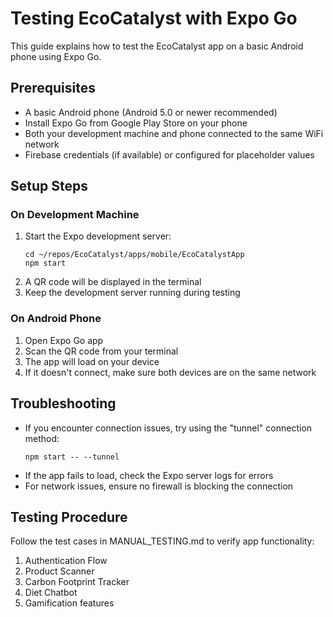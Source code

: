 # Testing EcoCatalyst with Expo Go

This guide explains how to test the EcoCatalyst app on a basic Android phone using Expo Go.

## Prerequisites
- A basic Android phone (Android 5.0 or newer recommended)
- Install Expo Go from Google Play Store on your phone
- Both your development machine and phone connected to the same WiFi network
- Firebase credentials (if available) or configured for placeholder values

## Setup Steps

### On Development Machine
1. Start the Expo development server:
   ```
   cd ~/repos/EcoCatalyst/apps/mobile/EcoCatalystApp
   npm start
   ```
2. A QR code will be displayed in the terminal
3. Keep the development server running during testing

### On Android Phone
1. Open Expo Go app
2. Scan the QR code from your terminal
3. The app will load on your device
4. If it doesn't connect, make sure both devices are on the same network

## Troubleshooting
- If you encounter connection issues, try using the "tunnel" connection method:
  ```
  npm start -- --tunnel
  ```
- If the app fails to load, check the Expo server logs for errors
- For network issues, ensure no firewall is blocking the connection

## Testing Procedure
Follow the test cases in MANUAL_TESTING.md to verify app functionality:
1. Authentication Flow
2. Product Scanner
3. Carbon Footprint Tracker
4. Diet Chatbot
5. Gamification features
